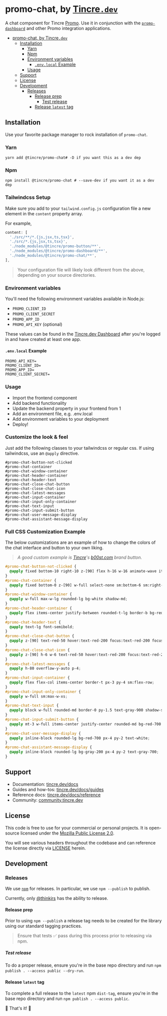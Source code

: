 # promo-chat, by [Tincre`.dev`](https://tincre.dev/)

A chat component for Tincre [Promo](https://tincre.dev/promo). Use it in conjunction with the [`promo-dashboard`](https://github.com/Tincre/promo-dashboard) and other Promo integration applications.

- [promo-chat, by Tincre`.dev`](#promo-chat-by-tincredev)
  - [Installation](#installation)
    - [Yarn](#yarn)
    - [Npm](#npm)
    - [Environment variables](#environment-variables)
      - [`.env.local` Example](#envlocal-example)
    - [Usage](#usage)
  - [Support](#support)
  - [License](#license)
  - [Development](#development)
    - [Releases](#releases)
      - [Release prep](#release-prep)
        - [Test release](#test-release)
      - [Release `latest` tag](#release-latest-tag)

## Installation

Use your favorite package manager to rock installation of `promo-chat`.

### Yarn

```
yarn add @tincre/promo-chat# -D if you want this as a dev dep
```

### Npm

```
npm install @tincre/promo-chat # --save-dev if you want it as a dev dep
```

### Tailwindcss Setup

Make sure you add to your `tailwind.config.js` configuration file a
new element in the `content` property array.

For example,

```js
content: [
  './src/**/*.{js,jsx,ts,tsx}',
  './src/*.{js,jsx,ts,tsx}',
  './node_modules/@tincre/promo-button/**',
  './node_modules/@tincre/promo-dashboard/**',
  './node_modules/@tincre/promo-chat/**',
],
```

> Your configuration file will likely look different from the above, depending on your source directories.

### Environment variables

You'll need the following environment variables available in Node.js:

- `PROMO_CLIENT_ID`
- `PROMO_CLIENT_SECRET`
- `PROMO_APP_ID`
- `PROMO_API_KEY` (optional)

These values can be found in the [Tincre.dev Dashboard](https://tincre.dev/dashboard)
after you're logged in and have created at least one app.

#### `.env.local` Example

```env
PROMO_API_KEY=
PROMO_CLIENT_ID=
PROMO_APP_ID=
PROMO_CLIENT_SECRET=
```

### Usage

- Import the frontend component
- Add backend functionality
- Update the backend property in your frontend from 1
- Add an environment file, e.g. .env.local
- Add environment variables to your deployment
- Deploy!

### Customize the look & feel

Just add the following classes to your tailwindcss or regular css. If
using tailwindcss, use an `@apply` directive.

```
#promo-chat-button-not-clicked
#promo-chat-container
#promo-chat-window-container
#promo-chat-header-container
#promo-chat-header-text
#promo-chat-close-chat-button
#promo-chat-close-chat-icon
#promo-chat-latest-messages
#promo-chat-input-container
#promo-chat-input-only-container
#promo-chat-text-input
#promo-chat-input-submit-button
#promo-chat-user-message-display
#promo-chat-assistant-message-display
```

### Full CSS Customization Example

The below customizations are an example of how to change the colors
of the chat interface and button to your own liking.

> _A good custom example is [Tincre](https://tincre.com)'s [b00st.com](https://b00st.com) brand button._

```css
#promo-chat-button-not-clicked {
  @apply fixed bottom-10 right-10 z-[90] flex h-16 w-16 animate-wave items-center justify-center rounded-full bg-red-900 text-2xl text-slate-50 shadow-lg transition duration-300 ease-in-out hover:scale-105 hover:bg-red-800 hover:shadow-xl dark:bg-red-100 dark:text-red-900 hover:dark:bg-red-200;
}
#promo-chat-container {
  @apply fixed bottom-0 z-[90] w-full select-none sm:bottom-6 sm:right-6 sm:w-96;
}
#promo-chat-window-container {
  @apply w-full max-w-lg rounded-lg bg-white shadow-md;
}
#promo-chat-header-container {
  @apply flex items-center justify-between rounded-t-lg border-b bg-red-800 p-4 text-white;
}
#promo-chat-header-text {
  @apply text-lg font-semibold;
}
#promo-chat-close-chat-button {
  @apply z-[90] text-red-50 hover:text-red-200 focus:text-red-200 focus:outline-red-200 focus:ring-2 focus:ring-inset focus:ring-red-200;
}
#promo-chat-close-chat-icon {
  @apply z-[90] h-6 w-6 text-red-50 hover:text-red-200 focus:text-red-200 focus:outline-none;
}
#promo-chat-latest-messages {
  @apply h-80 overflow-y-auto p-4;
}
#promo-chat-input-container {
  @apply flex flex-col items-center border-t px-3 py-4 sm:flex-row;
}
#promo-chat-input-only-container {
  @apply w-full sm:max-w-xs;
}
#promo-chat-text-input {
  @apply block w-full rounded-md border-0 py-1.5 text-gray-900 shadow-sm ring-1 ring-inset ring-gray-300 placeholder:text-gray-400 focus:ring-2 focus:ring-inset focus:ring-red-600 sm:text-sm sm:leading-6;
}
#promo-chat-input-submit-button {
  @apply mt-3 w-full items-center justify-center rounded-md bg-red-700 px-3 py-2 text-sm font-semibold text-white shadow-sm hover:bg-red-500 focus-visible:outline focus-visible:outline-2 focus-visible:outline-offset-2 focus-visible:outline-red-600 sm:ml-3 sm:mt-0 sm:w-auto sm:flex-row;
}
#promo-chat-user-message-display {
  @apply inline-block rounded-lg bg-red-700 px-4 py-2 text-white;
}
#promo-chat-assistant-message-display {
  @apply inline-block rounded-lg bg-gray-200 px-4 py-2 text-gray-700;
}
```

## Support

- Documentation: [tincre.dev/docs](https://tincre.dev/docs)
- Guides and how-tos: [tincre.dev/docs/guides](https://tincre.dev/docs/guides)
- Reference docs: [tincre.dev/docs/reference](https://tincre.dev/docs/reference)
- Community: [community.tincre.dev](https://community.tincre.dev)

## License

This code is free to use for your commercial or personal projects. It is open-source
licensed under the [Mozilla Public License 2.0](https://www.mozilla.org/en-US/MPL/2.0/).

You will see various headers throughout the codebase and can reference the license
directly via [LICENSE](/LICENSE) herein.

## Development

### Releases

We use [`npm`](https://npmjs.com) for releases. In particular, we use
`npm --publish` to publish.

Currently, only [@thinkjrs](https://github.com/thinkjrs) has the ability to release.

#### Release prep

Prior to using `npm --publish` a release tag needs to be created for
the library using our standard tagging practices.

> Ensure that tests :white_check_mark: pass during this process prior to
> releasing via npm.

##### Test release

To do a proper release, ensure you're in the base repo directory and run
`npm publish . --access public --dry-run`.

#### Release `latest` tag

To complete a full release to the `latest` npm `dist-tag`, ensure you're in
the base repo directory and run `npm publish . --access public`.

🎉 That's it! 🎉
